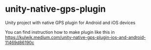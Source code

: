 # unity-native-gps-plugin
Unity project with native GPS plugin for Android and iOS devices

You can find instruction how to make plugin like this in https://kulwik.medium.com/unity-native-gps-plugin-ios-and-android-11469d86190c
